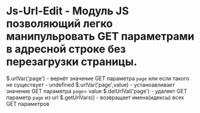 # Js-Url-Edit - Модуль JS позволяющий легко манипульровать GET параметрами в адресной строке без перезагрузки страницы.

  $.urlVar('page')        - вернёт значение GET параметра `page` или если такого не существует - undefined
  $.urlVar('page',value)  - устаноавливает значение GET параметра `page`= value
  $.delUrlVal('page')     - удаляет GET параметр `page` из url
  $.getUrlVars()          - возвращает имена(идексы) всех GET параметров
